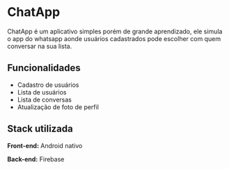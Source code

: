 
# ChatApp

ChatApp é um aplicativo simples porém de grande aprendizado, ele simula o app do whatsapp aonde usuários cadastrados pode escolher com quem conversar na sua lista.


## Funcionalidades

- Cadastro de usuários
- Lista de usuários
- Lista de conversas
- Atualização de foto de perfil


## Stack utilizada

**Front-end:** Android nativo

**Back-end:** Firebase
